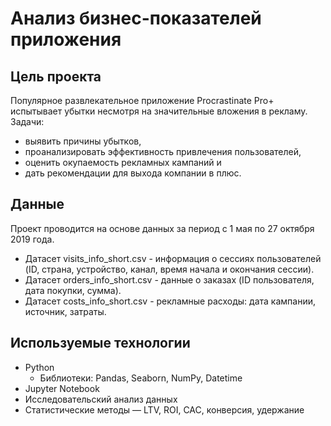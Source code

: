 # Анализ бизнес-показателей приложения

## Цель проекта

Популярное развлекательное приложение Procrastinate Pro+ испытывает убытки несмотря на значительные вложения в рекламу. 
Задачи:

- выявить причины убытков,
- проанализировать эффективность привлечения пользователей,
- оценить окупаемость рекламных кампаний и
- дать рекомендации для выхода компании в плюс.

## Данные

Проект проводится на основе данных за период с 1 мая по 27 октября 2019 года.
- Датасет visits_info_short.csv - информация о сессиях пользователей (ID, страна, устройство, канал, время начала и окончания сессии).
- Датасет orders_info_short.csv - данные о заказах (ID пользователя, дата покупки, сумма).
- Датасет costs_info_short.csv - рекламные расходы: дата кампании, источник, затраты.

## Используемые технологии

- Python
  - Библиотеки: Pandas, Seaborn, NumPy, Datetime
- Jupyter Notebook
- Исследовательский анализ данных
- Статистические методы — LTV, ROI, CAC, конверсия, удержание